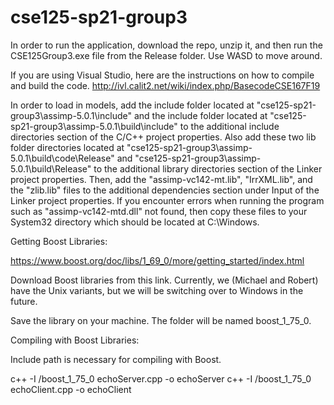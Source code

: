 # cse125-sp21-group3

In order to run the application, download the repo, unzip it, and then run the CSE125Group3.exe file from the Release folder. Use WASD to move around.

If you are using Visual Studio, here are the instructions on how to compile and build the code.
http://ivl.calit2.net/wiki/index.php/BasecodeCSE167F19

In order to load in models, add the include folder located at "cse125-sp21-group3\assimp-5.0.1\include" and the include folder located at "cse125-sp21-group3\assimp-5.0.1\build\include" to the additional include directories section of the C/C++ project properties. Also add these two lib folder directories located at "cse125-sp21-group3\assimp-5.0.1\build\code\Release" and "cse125-sp21-group3\assimp-5.0.1\build\Release" to the additional library directories section of the Linker project properties. Then, add the "assimp-vc142-mt.lib", "IrrXML.lib", and the "zlib.lib" files to the additional dependencies section under Input of the Linker project properties. If you encounter errors when running the program such as "assimp-vc142-mtd.dll" not found, then copy these files to your System32 directory which should be located at C:\Windows\.

Getting Boost Libraries:

https://www.boost.org/doc/libs/1_69_0/more/getting_started/index.html

Download Boost libraries from this link.  Currently, we (Michael and Robert) have
the Unix variants, but we will be switching over to Windows in the future.

Save the library on your machine.  The folder will be named boost_1_75_0.


Compiling with Boost Libraries:

Include path is necessary for compiling with Boost.

c++ -I <path>/boost_1_75_0 echoServer.cpp -o echoServer
c++ -I <path>/boost_1_75_0 echoClient.cpp -o echoClient
